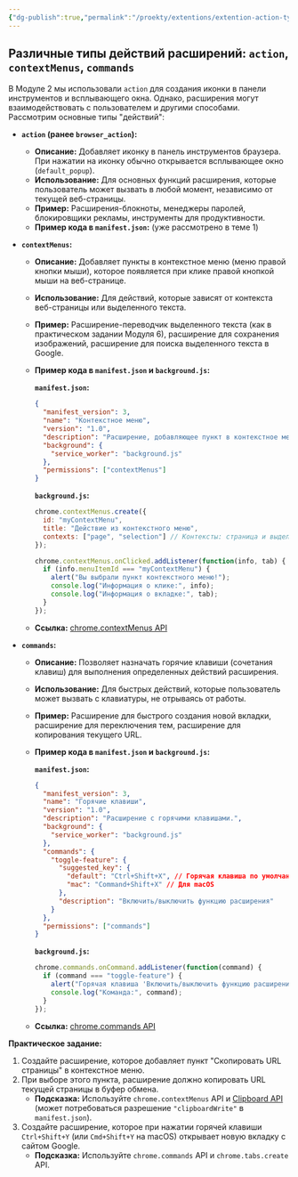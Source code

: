 ```yaml
---
{"dg-publish":true,"permalink":"/proekty/extentions/extention-action-type/","dgPassFrontmatter":true}
---
```




## Различные типы действий расширений: `action`, `contextMenus`, `commands`

В Модуле 2 мы использовали `action` для создания иконки в панели инструментов и всплывающего окна. Однако, расширения могут взаимодействовать с пользователем и другими способами. Рассмотрим основные типы "действий":

*   **`action` (ранее `browser_action`):**
    *   **Описание:**  Добавляет иконку в панель инструментов браузера. При нажатии на иконку обычно открывается всплывающее окно (`default_popup`).
    *   **Использование:**  Для основных функций расширения, которые пользователь может вызвать в любой момент, независимо от текущей веб-страницы.
    *   **Пример:** Расширения-блокноты, менеджеры паролей, блокировщики рекламы, инструменты для продуктивности.
    *   **Пример кода в `manifest.json`:** (уже рассмотрено в теме 1)

*   **`contextMenus`:**
    *   **Описание:**  Добавляет пункты в контекстное меню (меню правой кнопки мыши), которое появляется при клике правой кнопкой мыши на веб-странице.
    *   **Использование:**  Для действий, которые зависят от контекста веб-страницы или выделенного текста.
    *   **Пример:** Расширение-переводчик выделенного текста (как в практическом задании Модуля 6), расширение для сохранения изображений, расширение для поиска выделенного текста в Google.
    *   **Пример кода в `manifest.json` и `background.js`:**

        **`manifest.json`:**

        ```json
        {
          "manifest_version": 3,
          "name": "Контекстное меню",
          "version": "1.0",
          "description": "Расширение, добавляющее пункт в контекстное меню.",
          "background": {
            "service_worker": "background.js"
          },
          "permissions": ["contextMenus"]
        }
        ```

        **`background.js`:**

        ```javascript
        chrome.contextMenus.create({
          id: "myContextMenu",
          title: "Действие из контекстного меню",
          contexts: ["page", "selection"] // Контексты: страница и выделенный текст
        });

        chrome.contextMenus.onClicked.addListener(function(info, tab) {
          if (info.menuItemId === "myContextMenu") {
            alert("Вы выбрали пункт контекстного меню!");
            console.log("Информация о клике:", info);
            console.log("Информация о вкладке:", tab);
          }
        });
        ```

    *   **Ссылка:** [chrome.contextMenus API](https://developer.chrome.com/docs/extensions/reference/contextMenus/)

*   **`commands`:**
    *   **Описание:**  Позволяет назначать горячие клавиши (сочетания клавиш) для выполнения определенных действий расширения.
    *   **Использование:**  Для быстрых действий, которые пользователь может вызвать с клавиатуры, не отрываясь от работы.
    *   **Пример:** Расширение для быстрого создания новой вкладки, расширение для переключения тем, расширение для копирования текущего URL.
    *   **Пример кода в `manifest.json` и `background.js`:**

        **`manifest.json`:**

        ```json
        {
          "manifest_version": 3,
          "name": "Горячие клавиши",
          "version": "1.0",
          "description": "Расширение с горячими клавишами.",
          "background": {
            "service_worker": "background.js"
          },
          "commands": {
            "toggle-feature": {
              "suggested_key": {
                "default": "Ctrl+Shift+X", // Горячая клавиша по умолчанию
                "mac": "Command+Shift+X" // Для macOS
              },
              "description": "Включить/выключить функцию расширения"
            }
          },
          "permissions": ["commands"]
        }
        ```

        **`background.js`:**

        ```javascript
        chrome.commands.onCommand.addListener(function(command) {
          if (command === "toggle-feature") {
            alert("Горячая клавиша 'Включить/выключить функцию расширения' нажата!");
            console.log("Команда:", command);
          }
        });
        ```

    *   **Ссылка:** [chrome.commands API](https://developer.chrome.com/docs/extensions/reference/commands/)

**Практическое задание:**

1.  Создайте расширение, которое добавляет пункт "Скопировать URL страницы" в контекстное меню.
2.  При выборе этого пункта, расширение должно копировать URL текущей страницы в буфер обмена.
    *   **Подсказка:** Используйте `chrome.contextMenus` API и [Clipboard API](https://developer.mozilla.org/en-US/docs/Web/API/Clipboard_API) (может потребоваться разрешение `"clipboardWrite"` в `manifest.json`).
3.  Создайте расширение, которое при нажатии горячей клавиши `Ctrl+Shift+Y` (или `Cmd+Shift+Y` на macOS) открывает новую вкладку с сайтом Google.
    *   **Подсказка:** Используйте `chrome.commands` API и `chrome.tabs.create` API.
